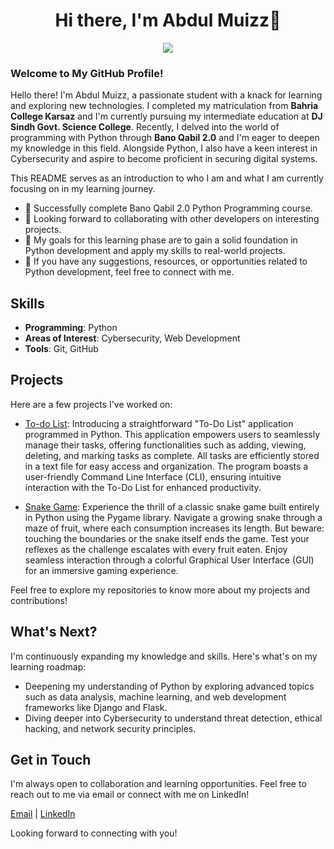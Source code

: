 <body>
  <div align="center">
    <h1> Hi there, I'm Abdul Muizz👋<a href="#"></h1>
  </div>
<p align="center">
<a href="https://github.com/AbdulMuizzFayyaz"><img src="https://readme-typing-svg.herokuapp.com?lines=Python+Developer;Backend+Developer&center=true&width=500&height=50"></a>

### Welcome to My GitHub Profile!
Hello there! I'm Abdul Muizz, a passionate student with a knack for learning and exploring new technologies. I completed my matriculation from **Bahria College Karsaz** and I'm currently pursuing my intermediate education at **DJ Sindh Govt. Science College**. Recently, I delved into the world of programming with Python through **Bano Qabil 2.0** and I'm eager to deepen my knowledge in this field. Alongside Python, I also have a keen interest in Cybersecurity and aspire to become proficient in securing digital systems.

This README serves as an introduction to who I am and what I am currently focusing on in my learning journey.

- 🌱 Successfully complete Bano Qabil 2.0 Python Programming course.
- 👯 Looking forward to collaborating with other developers on interesting projects.
- 🥅 My goals for this learning phase are to gain a solid foundation in Python development and apply my skills to real-world projects.
- 💎 If you have any suggestions, resources, or opportunities related to Python development, feel free to connect with me.

## Skills
- **Programming**: Python
- **Areas of Interest**: Cybersecurity, Web Development
- **Tools**: Git, GitHub

## Projects
Here are a few projects I've worked on:
- [To-do List](https://github.com/AbdulMuizzFayyaz/BanoQabil_2.0_Python_Course/blob/main/To_Do_List.py): Introducing a straightforward "To-Do List" application programmed in Python. This application empowers users to seamlessly manage their tasks, offering functionalities such as adding, viewing, deleting, and marking tasks as complete. All tasks are efficiently stored in a text file for easy access and organization. The program boasts a user-friendly Command Line Interface (CLI), ensuring intuitive interaction with the To-Do List for enhanced productivity.

- [Snake Game](https://github.com/AbdulMuizzFayyaz/BanoQabil_2.0_Python_Course/tree/main/Final%20Project): Experience the thrill of a classic snake game built entirely in Python using the Pygame library. Navigate a growing snake through a maze of fruit, where each consumption increases its length. But beware: touching the boundaries or the snake itself ends the game. Test your reflexes as the challenge escalates with every fruit eaten. Enjoy seamless interaction through a colorful Graphical User Interface (GUI) for an immersive gaming experience.

Feel free to explore my repositories to know more about my projects and contributions!

## What's Next?
I'm continuously expanding my knowledge and skills. Here's what's on my learning roadmap:
- Deepening my understanding of Python by exploring advanced topics such as data analysis, machine learning, and web development frameworks like Django and Flask.
- Diving deeper into Cybersecurity to understand threat detection, ethical hacking, and network security principles.

## Get in Touch
I'm always open to collaboration and learning opportunities. Feel free to reach out to me via email or connect with me on LinkedIn!

[Email](mailto:abdulmuizzfayyaz@gmail.com) | [LinkedIn](https://www.linkedin.com/in/abdulmuizzfayyaz) 

Looking forward to connecting with you!
